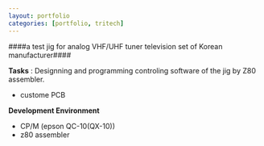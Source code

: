 ```yaml
---
layout: portfolio
categories: [portfolio, tritech]
---
```


####a test jig for analog VHF/UHF tuner television set of Korean manufacturer####

  **Tasks**
  : Designning and programming controling software of the jig by Z80 assembler.

  - custome PCB

  **Development Environment**

  - CP/M (epson QC-10(QX-10))
  - z80 assembler
